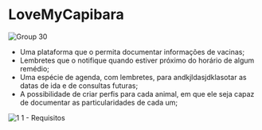 # LoveMyCapibara
![Group 30](https://github.com/Apple-Developer-Residence-IFCE/LoveMyCapibara/assets/56833799/279701a1-4fe8-49b4-8e4f-ebb83b0e972c)

* Uma plataforma que o permita documentar informações de vacinas;
* Lembretes que o notifique quando estiver próximo do horário de algum remédio;
* Uma espécie de agenda, com lembretes, para andkjldasjdklasotar as datas de ida e de consultas futuras;
* A possibilidade de criar perfis para cada animal, em que ele seja capaz de documentar as particularidades de cada um;
 
![1 1 - Requisitos](https://github.com/Apple-Developer-Residence-IFCE/LoveMyCapibara/assets/56833799/adcda381-cb1e-4929-9fdf-d5c10b373cfa)
